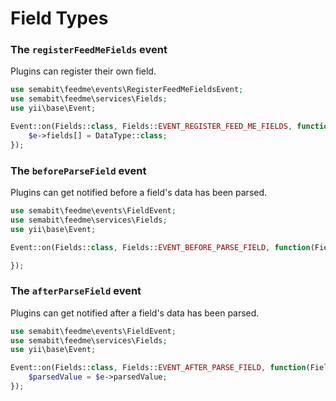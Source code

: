 # Field Types

### The `registerFeedMeFields` event
Plugins can register their own field.

```php
use semabit\feedme\events\RegisterFeedMeFieldsEvent;
use semabit\feedme\services\Fields;
use yii\base\Event;

Event::on(Fields::class, Fields::EVENT_REGISTER_FEED_ME_FIELDS, function(RegisterFeedMeFieldsEvent $e) {
    $e->fields[] = DataType::class;
});
```

### The `beforeParseField` event
Plugins can get notified before a field's data has been parsed.

```php
use semabit\feedme\events\FieldEvent;
use semabit\feedme\services\Fields;
use yii\base\Event;

Event::on(Fields::class, Fields::EVENT_BEFORE_PARSE_FIELD, function(FieldEvent $e) {

});
```

### The `afterParseField` event
Plugins can get notified after a field's data has been parsed.

```php
use semabit\feedme\events\FieldEvent;
use semabit\feedme\services\Fields;
use yii\base\Event;

Event::on(Fields::class, Fields::EVENT_AFTER_PARSE_FIELD, function(FieldEvent $e) {
    $parsedValue = $e->parsedValue;
});
```
